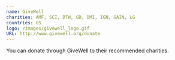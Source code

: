 ```yaml
---
name: GiveWell
charities: AMF, SCI, DTW, GD, DMI, IGN, GAIN, LG 
countries: US
logo: /images/givewell_logo.gif
URL: http://www.givewell.org/donate
---
```

You can donate through GiveWell to their recommended charities.
